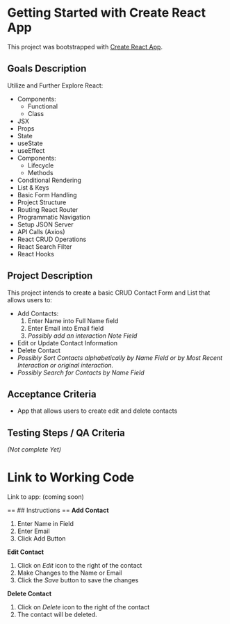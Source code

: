 # Getting Started with Create React App

This project was bootstrapped with [Create React App](https://github.com/facebook/create-react-app).

## Goals Description

Utilize and Further Explore React:

- Components:
  - Functional
  - Class
- JSX
- Props
- State
- useState
- useEffect
- Components:
  - Lifecycle
  - Methods
- Conditional Rendering
- List & Keys
- Basic Form Handling
- Project Structure
- Routing React Router
- Programmatic Navigation
- Setup JSON Server
- API Calls (Axios)
- React CRUD Operations
- React Search Filter
- React Hooks

## Project Description

This project intends to create a basic CRUD Contact Form and List that allows users to:

- Add Contacts:
  1. Enter Name into Full Name field
  2. Enter Email into Email field
  3. _Possibly add an interaction Note Field_
- Edit or Update Contact Information
- Delete Contact
- _Possibly Sort Contacts alphabetically by Name Field or by Most Recent Interaction or original interaction._
- _Possibly Search for Contacts by Name Field_

## Acceptance Criteria

- App that allows users to create edit and delete contacts

## Testing Steps / QA Criteria

_(Not complete Yet)_

# Link to Working Code

Link to app: (coming soon)

== ## Instructions ==
**Add Contact**

1. Enter Name in Field
2. Enter Email
3. Click Add Button

**Edit Contact**

1. Click on _Edit_ icon to the right of the contact
2. Make Changes to the Name or Email
3. Click the _Save_ button to save the changes

**Delete Contact**

1. Click on _Delete_ icon to the right of the contact
2. The contact will be deleted.
